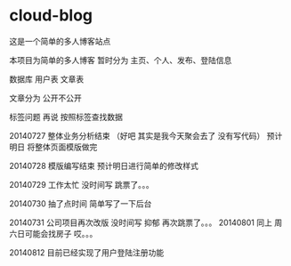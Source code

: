 cloud-blog
==========

这是一个简单的多人博客站点

本项目为简单的多人博客
暂时分为 主页、个人、发布、登陆信息


数据库
用户表
文章表

文章分为 公开不公开

标签问题 再说
按照标签查找数据

20140727 整体业务分析结束
（好吧 其实是我今天聚会去了 没有写代码）
预计 明日 将整体页面模版做完 

20140728 模版编写结束
预计明日进行简单的修改样式

20140729 工作太忙 没时间写 跳票了。。。

20140730 抽了点时间 简单写了一下后台

20140731 公司项目再次改版 没时间写 抑郁 再次跳票了。。。
20140801 同上 周六日可能会找房子 哎。。。

20140812  目前已经实现了用户登陆注册功能